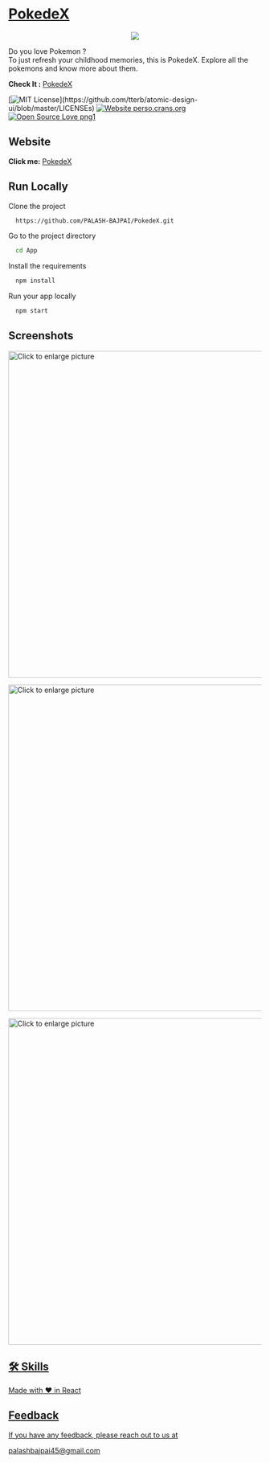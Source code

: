 
# [PokedeX](https://pokedex649.netlify.app/)

<p align="center">
  <img src="https://api.netlify.com/api/v1/badges/985fc59f-696c-49b8-b433-461eb716f315/deploy-status">
</p>


Do you love Pokemon ?  
To just refresh your childhood memories, this is PokedeX. Explore all the pokemons and know more about them.

**Check It :**  [PokedeX](https://pokedex649.netlify.app/)

[![MIT License](https://img.shields.io/apm/l/atomic-design-ui.svg?)](https://github.com/tterb/atomic-design-ui/blob/master/LICENSEs)
[![Website perso.crans.org](https://img.shields.io/website-up-down-green-red/https/perso.crans.org.svg)](https://perso.crans.org/)
[![Open Source Love png1](https://badges.frapsoft.com/os/v1/open-source.png?v=103)](https://github.com/ellerbrock/open-source-badges/)


## Website
**Click me:** 
[PokedeX](https://pokedex649.netlify.app/)


## Run Locally

Clone the project

```bash
  https://github.com/PALASH-BAJPAI/PokedeX.git
```

Go to the project directory

```bash
  cd App
```

Install the requirements

```bash
  npm install
```

Run your app locally

```bash
  npm start
```


## Screenshots

<a href="https://drive.google.com/uc?export=view&id=1yxUvqlKagwMwkjrMYhnSU2EW7D8uYgAN"><img src="https://drive.google.com/uc?export=view&id=1yxUvqlKagwMwkjrMYhnSU2EW7D8uYgAN" style="width: 650px; max-width: 100%; height: auto" title="Click to enlarge picture" />

<a href="https://drive.google.com/uc?export=view&id=1Wa3XP2PprWUfzCfnMM1GkU4CMOL0sE26"><img src="https://drive.google.com/uc?export=view&id=1Wa3XP2PprWUfzCfnMM1GkU4CMOL0sE26" style="width: 650px; max-width: 100%; height: auto" title="Click to enlarge picture" />

<a href="https://drive.google.com/uc?export=view&id=1by6IMRfjXw71rdunKIpWnxiU7ScYq3J0"><img src="https://drive.google.com/uc?export=view&id=1by6IMRfjXw71rdunKIpWnxiU7ScYq3J0" style="width: 650px; max-width: 100%; height: auto" title="Click to enlarge picture" />


## 🛠 Skills

Made with ❤️ in React


## Feedback

<p>If you have any feedback, please reach out to us at<p>palashbajpai45@gmail.com

